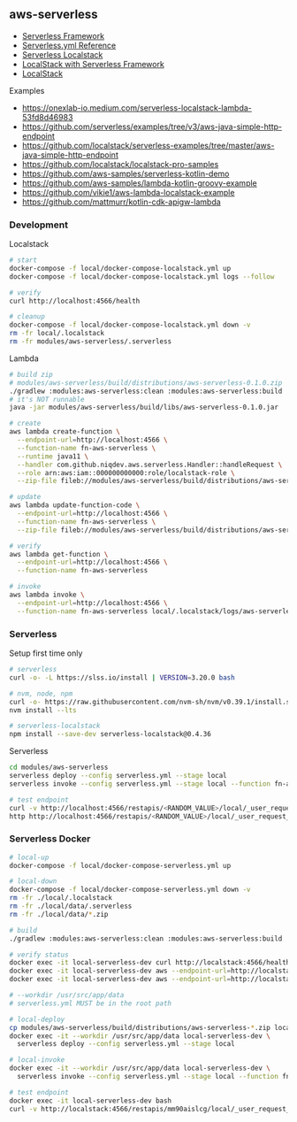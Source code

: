 ## aws-serverless

* [Serverless Framework](https://www.serverless.com/framework/docs)
* [Serverless.yml Reference](https://www.serverless.com/framework/docs/providers/aws/guide/serverless.yml)
* [Serverless Localstack](https://www.serverless.com/plugins/serverless-localstack)
* [LocalStack with Serverless Framework](https://docs.localstack.cloud/integrations/serverless-framework)
* [LocalStack](https://docs.localstack.cloud)

Examples
* https://onexlab-io.medium.com/serverless-localstack-lambda-53fd8d46983
* https://github.com/serverless/examples/tree/v3/aws-java-simple-http-endpoint
* https://github.com/localstack/serverless-examples/tree/master/aws-java-simple-http-endpoint
* https://github.com/localstack/localstack-pro-samples
* https://github.com/aws-samples/serverless-kotlin-demo
* https://github.com/aws-samples/lambda-kotlin-groovy-example
* https://github.com/vikie1/aws-lambda-localstack-example
* https://github.com/mattmurr/kotlin-cdk-apigw-lambda

### Development

Localstack
```bash
# start
docker-compose -f local/docker-compose-localstack.yml up
docker-compose -f local/docker-compose-localstack.yml logs --follow

# verify
curl http://localhost:4566/health

# cleanup
docker-compose -f local/docker-compose-localstack.yml down -v
rm -fr local/.localstack
rm -fr modules/aws-serverless/.serverless
```

Lambda
```bash
# build zip
# modules/aws-serverless/build/distributions/aws-serverless-0.1.0.zip
./gradlew :modules:aws-serverless:clean :modules:aws-serverless:build
# it's NOT runnable
java -jar modules/aws-serverless/build/libs/aws-serverless-0.1.0.jar

# create
aws lambda create-function \
  --endpoint-url=http://localhost:4566 \
  --function-name fn-aws-serverless \
  --runtime java11 \
  --handler com.github.niqdev.aws.serverless.Handler::handleRequest \
  --role arn:aws:iam::000000000000:role/localstack-role \
  --zip-file fileb://modules/aws-serverless/build/distributions/aws-serverless-0.1.0.zip

# update
aws lambda update-function-code \
  --endpoint-url=http://localhost:4566 \
  --function-name fn-aws-serverless \
  --zip-file fileb://modules/aws-serverless/build/distributions/aws-serverless-0.1.0.zip

# verify
aws lambda get-function \
  --endpoint-url=http://localhost:4566 \
  --function-name fn-aws-serverless

# invoke
aws lambda invoke \
  --endpoint-url=http://localhost:4566 \
  --function-name fn-aws-serverless local/.localstack/logs/aws-serverless-output.json
```

### Serverless

Setup first time only
```bash
# serverless
curl -o- -L https://slss.io/install | VERSION=3.20.0 bash

# nvm, node, npm
curl -o- https://raw.githubusercontent.com/nvm-sh/nvm/v0.39.1/install.sh | bash
nvm install --lts

# serverless-localstack
npm install --save-dev serverless-localstack@0.4.36
```

Serverless
```bash
cd modules/aws-serverless
serverless deploy --config serverless.yml --stage local
serverless invoke --config serverless.yml --stage local --function fn-aws-serverless

# test endpoint
curl -v http://localhost:4566/restapis/<RANDOM_VALUE>/local/_user_request_/hello
http http://localhost:4566/restapis/<RANDOM_VALUE>/local/_user_request_/hello
```

### Serverless Docker

```bash
# local-up
docker-compose -f local/docker-compose-serverless.yml up

# local-down
docker-compose -f local/docker-compose-serverless.yml down -v
rm -fr ./local/.localstack
rm -fr ./local/data/.serverless
rm -fr ./local/data/*.zip

# build
./gradlew :modules:aws-serverless:clean :modules:aws-serverless:build

# verify status
docker exec -it local-serverless-dev curl http://localstack:4566/health | jq
docker exec -it local-serverless-dev aws --endpoint-url=http://localstack:4566 s3api create-bucket --bucket example
docker exec -it local-serverless-dev aws --endpoint-url=http://localstack:4566 s3 ls

# --workdir /usr/src/app/data
# serverless.yml MUST be in the root path

# local-deploy
cp modules/aws-serverless/build/distributions/aws-serverless-*.zip local/data/aws-serverless.zip
docker exec -it --workdir /usr/src/app/data local-serverless-dev \
  serverless deploy --config serverless.yml --stage local

# local-invoke
docker exec -it --workdir /usr/src/app/data local-serverless-dev \
  serverless invoke --config serverless.yml --stage local --function fn-aws-serverless --path event-example.json

# test endpoint
docker exec -it local-serverless-dev bash
curl -v http://localstack:4566/restapis/mm90aislcg/local/_user_request_/hello
```
